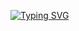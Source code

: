 [![Typing SVG](https://readme-typing-svg.demolab.com?font=Fira+Code&pause=1000&color=0969DA&random=false&width=435&lines=I'm+not+a+vaper;But+I+touch+pods)](https://git.io/typing-svg)
